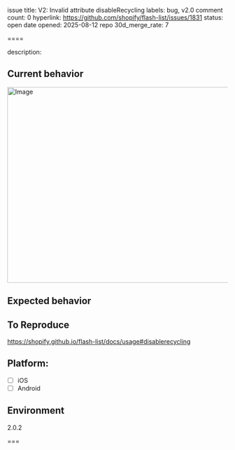 issue title: V2: Invalid attribute disableRecycling
labels: bug, v2.0
comment count: 0
hyperlink: https://github.com/shopify/flash-list/issues/1831
status: open
date opened: 2025-08-12
repo 30d_merge_rate: 7

====

description:
<!-- Thanks for taking the time to fill out this bug report!

If this is not a bug report, please use other relevant channels:
- [Create a feature proposal on Discussions](https://github.com/Shopify/flash-list/discussions/new)
- [Chat with others in the #flash-list channel on Shopify React Native Open Source Discord](https://discord.com/channels/928252803867107358/986654488326701116)

Before you proceed:

- Make sure you are on latest versions of the FlashList package.
- If you are having an issue with your machine or build tools, the issue belongs on another repository as that is outside of the scope of FlashList. -->

## Current behavior

<img width="798" height="448" alt="Image" src="https://github.com/user-attachments/assets/9ec41312-ca7c-4af7-95c8-f0cbea6ab3bf" />

## Expected behavior

<!-- What do you expect to happen instead? -->

## To Reproduce

https://shopify.github.io/flash-list/docs/usage#disablerecycling

## Platform:

- [ ] iOS
- [ ] Android

## Environment

2.0.2


===
